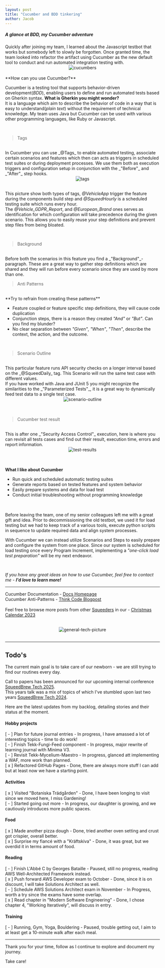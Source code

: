 ```yaml
---
layout: post
title: "Cucumber and BDD tinkering"
author: Jacob
---
```

<h5>A glance at BDD, my Cucumber adventure</h5>
Quickly after joining my team, I learned about the Javascript testbot that works but somebody left to slowly be forgotten.
Once granted time, the team looked into refactor the artifact using Cucumber as the new default tool to conduct and run automated integration testing with.

<br/>
<div style="text-align: center"><img class="medium-img" title="cucumbers" alt="cucumbers" src="/assets/posts/cucumber-and-bdd/cucumbers.jpg"></div>
<br/>
**How can you use Cucumber?**

Cucumber is a testing tool that supports behavior-driven development(_BDD_), enabling users to define and run automated tests based on Gherkin syntax. **What is Gherkin you might wonder?**
<br/>
It is a language which aim to describe the behavior of code in a way that is easy to understand(_plain text_) without the requirement of technical knowledge. 
My team uses Java but Cucumber can be used with various other programming languages, like Ruby or Javascript.

<br/>

>Tags

<br/>
In Cucumber you can use _@Tags_ to enable automated testing, associate certain scenarios and features which then can acts as triggers in scheduled test suites or during deployment processes. 
We use them both as execution triggers and configuration setup in conjunction with the _"Before"_ and _"After"_ step hooks.

<br/>
<div style="text-align: center"><img title="tags" alt="tags" src="/assets/posts/cucumber-and-bdd/tags.png"></div>
<br/>

This picture show both types of tags, _@VehicleApp_ trigger the feature during the components build step and _@SqueedHourly_ is a scheduled testing suite which runs every hour.
<br/>
The _@Vehicle_GDPR_Report_, and _@European_Brand_ ones serves as identification for which configuration will take precedence during the given scenario.
This allows you to easily reuse your step definitions and prevent step files from being bloated.

<br/>

>Background

<br/>
Before both the scenarios in this feature you find a _"Background"_-paragraph. These are a great way to gather step definitions which are shared and they will run before every scenario since they are used by more than one.

<br/>

>Anti Patterns

<br/>
**Try to refrain from creating these patterns**

- Feature coupled or feature specific step definitions, they will cause code duplication
- Conjunction steps, there is a reason they created _"And"_ or _"But"_. Can you find my blunder?
- No clear separation between _"Given"_, _"When"_, _"Then"_, describe the context, the action, and the outcome.

<br/>

>Scenario Outline

<br/>
This particular feature runs API security checks on a longer interval based on the _@SqueedDaily_ tag. This Scenario will run the same test case with different values. 
<br/>
If you have worked with Java and JUnit 5 you might recognize the similarities to the _"Parameterized Tests"_, it is a great way to dynamically feed test data to a single test case.

<br/>
<div style="text-align: center"><img title="scenario-outline" alt="scenario-outline" src="/assets/posts/cucumber-and-bdd/scenario-outline.png"></div>
<br/>
<br/>

>Cucumber test result

<br/>
This is after one _"Security Access Control"_ execution, here is where you can revisit all tests cases and find out their result, execution time, errors and report information.

<br/>
<div style="text-align: center"><img title="test-results" alt="test-results" src="/assets/posts/cucumber-and-bdd/test-results.png"></div>
<br/>
<br/>

**What I like about Cucumber**

- Run quick and scheduled automatic testing suites
- Generate reports based on tested features and system behavior
- Easily prepare systems and data for load test
- Conduct initial troubleshooting without programming knowledge

<br/>
<br/>
Before leaving the team, one of my senior colleagues left me with a great gift and idea. 
Prior to decommissioning the old testbot, we used it for load testing but we had to keep track of a various tools, execute python scripts in sequence to update required data and align system processes. 

With Cucumber we can instead utilize Scenarios and Steps to easily prepare and configure the system from one place. 
Since our system is scheduled for load testing once every Program Increment, implementing a _"one-click load test preparation"_ will be my next endeavor.

<br/>

_If you have any great ideas on how to use Cucumber, feel free to contact me - **I'd love to learn more!**_

---
Cucumber Documentation - <a href="https://cucumber.io/docs/cucumber/" class="static-link">Docs Homepage</a>
<br/>
Cucumber Anti-Patterns - <a href="https://www.thinkcode.se/blog/2016/06/22/cucumber-antipatterns" class="static-link">Think Code Blogpost</a>
<br/>
<br/>
Feel free to browse more posts from other <a href="https://www.squeed.com/vilka-vi-aer/squeeders/" class="static-link">Squeeders</a> in our - <a href="https://www.squeed.com/julkalender-2023/" class="static-link">Christmas Calendar 2023</a>

<br/>
<div style="text-align: center"><img class="small-img" title="general-tech-picture" alt="general-tech-picture" src="/assets/posts/cucumber-and-bdd/general-tech-picture.png"></div>
<br/>

---

## Todo's
The current main goal is to take care of our newborn - we are still trying to find our routines every day.

Call to papers has been announced for our upcoming internal conference <a href="https://squeedbrew-tech-2025.sessionize.com/" class="static-link">SqueedBrew Tech 2025</a>.
<br/>
This years talk was a mix of topics of which I've stumbled upon last two years <a href="https://squeedbrew-tech-2024.sessionize.com/" class="static-link">SqueedBrew Tech 2024</a>.

Here are the latest updates from my backlog, detailing stories and their status at the moment.

#### Hobby projects
[ - ] Plan for future journal entries - In progress, I have amassed a lot of interesting topics - time to do work!
<br/>
[ - ] Finish Tekk-Fungi-Feed component - In progress, major rewrite of learning journal with Minima V3.
<br/>
[ - ] Revisit Tekk-Mycelium-Maestro - In progress, glanced att implementing a WAF, more work than planned.
<br/>
[ x ] Refactored GitHub Pages - Done, there are always more stuff I can add but at least now we have a starting point.

#### Activities
[ x ] Visited "Botaniska Trädgården" - Done, I have been longing to visit since we moved here, I miss Gardening!
<br/>
[ - ] Started going out more - In progress, our daughter is growing, and we cautiously introduces more public spaces.


####  Food
[ x ] Made another pizza dough - Done, tried another oven setting and crust got crispier, overall better.
<br/>
[ x ] Surprise my fiancé with a "Kräftskiva" - Done, it was great, but we overdid it in terms amount of food.

#### Reading
[ - ] Finish L'Abbé C by Georges Bataille - Paused, still no progress, reading AWS Well-Architected Framework instead.
<br/>
[ x ] Push forward AWS Developer exam to October - Done, since it is on discount, I will take Solutions Architect as well.
<br/>
[ - ] Schedule AWS Solutions Architect exam in November - In Progress, worth a try since the exams have some overlap.
<br/>
[ x ] Read chapter in "Modern Software Engineering" - Done, I chose chapter 4, "Working Iteratively", will discuss in entry.

#### Training
[ - ] Running, Gym, Yoga, Bouldering - Paused, trouble getting out, I aim to at least get a 10-minute walk after each meal.


---
Thank you for your time, follow as I continue to explore and document my journey.

Take care!